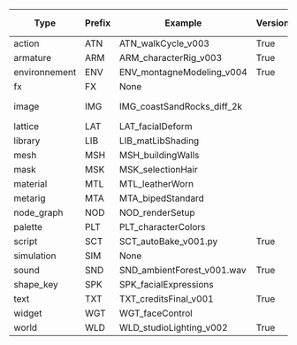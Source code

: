 | Type              | Prefix | Example                          | Versioned | Ignore Case | Case       | In Blender |
|-------------------|--------|----------------------------------|-----------|-------------|------------|------------|
| action           | ATN    | ATN_walkCycle_v003              | True      | True        | camelCase  | ✓          |
| armature         | ARM    | ARM_characterRig_v003           | True      |             | camelCase  | ✓          |
| environnement    | ENV    | ENV_montagneModeling_v004       | True      |             | camelCase  |            |
| fx               | FX     | None                            |           |             | camelCase  |            |
| image            | IMG    | IMG_coastSandRocks_diff_2k      |           |             | camelCase_\<type\>_\<n digit\>k  | ✓          |
| lattice          | LAT    | LAT_facialDeform                |           |             | camelCase  | ✓          |
| library          | LIB    | LIB_matLibShading               |           |             | camelCase  | ✓          |
| mesh             | MSH    | MSH_buildingWalls               |           |             | camelCase  | ✓          |
| mask             | MSK    | MSK_selectionHair               |           |             | camelCase  |            |
| material         | MTL    | MTL_leatherWorn                 |           |             | camelCase  | ✓          |
| metarig          | MTA    | MTA_bipedStandard               |           |             | camelCase  |            |
| node_graph       | NOD    | NOD_renderSetup                 |           |             | camelCase  |            |
| palette          | PLT    | PLT_characterColors             |           |             | camelCase  |            |
| script           | SCT    | SCT_autoBake_v001.py            | True      |             | camelCase  |            |
| simulation       | SIM    | None                            |           |             | camelCase  |            |
| sound            | SND    | SND_ambientForest_v001.wav      | True      |             | camelCase  | ✓          |
| shape_key        | SPK    | SPK_facialExpressions           |           |             | camelCase  | ✓          |
| text             | TXT    | TXT_creditsFinal_v001           | True      |             | camelCase  | ✓          |
| widget           | WGT    | WGT_faceControl                 |           |             | camelCase  |            |
| world            | WLD    | WLD_studioLighting_v002         | True      |             | camelCase  | ✓          |
